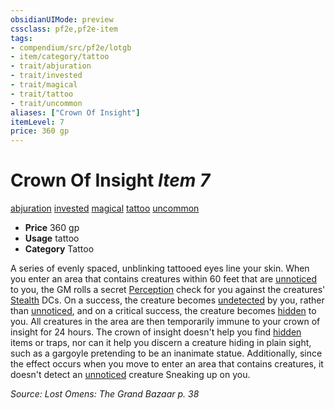 ```yaml
---
obsidianUIMode: preview
cssclass: pf2e,pf2e-item
tags:
- compendium/src/pf2e/lotgb
- item/category/tattoo
- trait/abjuration
- trait/invested
- trait/magical
- trait/tattoo
- trait/uncommon
aliases: ["Crown Of Insight"]
itemLevel: 7
price: 360 gp
---
```

# Crown Of Insight *Item 7*  
[abjuration](../../../rules/traits/abjuration.md)  [invested](../../../rules/traits/invested.md)  [magical](../../../rules/traits/magical.md)  [tattoo](../../../rules/traits/tattoo-lowg.md)  [uncommon](../../../rules/traits/uncommon.md)  

- **Price** 360 gp
- **Usage** tattoo
- **Category** Tattoo

A series of evenly spaced, unblinking tattooed eyes line your skin. When you enter an area that contains creatures within 60 feet that are [unnoticed](../../../rules/conditions.md#Unnoticed) to you, the GM rolls a secret [Perception](../../skills.md#Perception) check for you against the creatures' [Stealth](../../skills.md#Stealth) DCs. On a success, the creature becomes [undetected](../../../rules/conditions.md#Undetected) by you, rather than [unnoticed](../../../rules/conditions.md#Unnoticed), and on a critical success, the creature becomes [hidden](../../../rules/conditions.md#Hidden) to you. All creatures in the area are then temporarily immune to your crown of insight for 24 hours. The crown of insight doesn't help you find [hidden](../../../rules/conditions.md#Hidden) items or traps, nor can it help you discern a creature hiding in plain sight, such as a gargoyle pretending to be an inanimate statue. Additionally, since the effect occurs when you move to enter an area that contains creatures, it doesn't detect an [unnoticed](../../../rules/conditions.md#Unnoticed) creature Sneaking up on you.

*Source: Lost Omens: The Grand Bazaar p. 38*